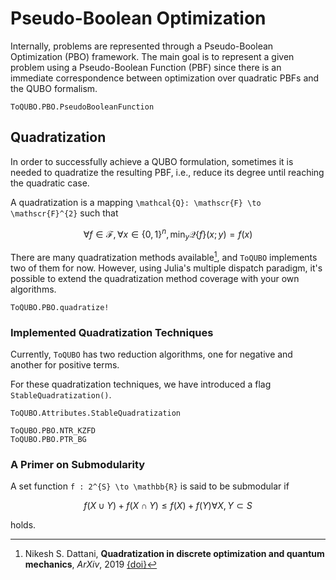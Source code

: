 # Pseudo-Boolean Optimization
Internally, problems are represented through a Pseudo-Boolean Optimization (PBO) framework.
The main goal is to represent a given problem using a Pseudo-Boolean Function (PBF) since there is an immediate correspondence between optimization over quadratic PBFs and the QUBO formalism.

```@docs
ToQUBO.PBO.PseudoBooleanFunction
```

## Quadratization
In order to successfully achieve a QUBO formulation, sometimes it is needed to quadratize the resulting PBF, i.e., reduce its degree until reaching the quadratic case. 

A quadratization is a mapping ``\mathcal{Q}: \mathscr{F} \to \mathscr{F}^{2}`` such that

```math 
\forall f \in \mathscr{F}, \forall x \in \{0, 1\}^{n}, \min_{y} \mathcal{Q}\left\lbrace{}f\right\rbrace{}(x; y) = f(x)

```

There are many quadratization methods available[^Dattani2019], and `ToQUBO` implements two of them for now.
However, using Julia's multiple dispatch paradigm, it's possible to extend the quadratization method coverage with your own algorithms.

```@docs
ToQUBO.PBO.quadratize!
```

[^Dattani2019]:
    Nikesh S. Dattani, **Quadratization in discrete optimization and quantum mechanics**, *ArXiv*, 2019 [{doi}](https://doi.org/10.48550/arXiv.1901.04405)

### Implemented Quadratization Techniques

Currently, `ToQUBO` has two reduction algorithms, one for negative and another for positive terms.

For these quadratization techniques, we have introduced a flag `StableQuadratization()`.

```@docs
ToQUBO.Attributes.StableQuadratization
```

```@docs
ToQUBO.PBO.NTR_KZFD
ToQUBO.PBO.PTR_BG
```

### A Primer on Submodularity
A set function ``f : 2^{S} \to \mathbb{R}`` is said to be submodular if

```math
f(X \cup Y) + f(X \cap Y) \le f(X) + f(Y) \forall X, Y \subset S
```

holds.
